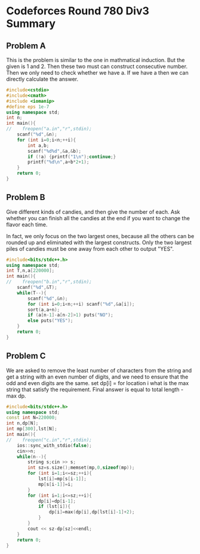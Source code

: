 # Codeforces Round 780 Div3 Summary

## Problem A
This is the problem is similar to the one in mathmatical induction. But the given is 1 and 2. Then these two must can construct consecutive number. Then we only need to check whether we have a. If we have a then we can directly calculate the answer.

```cpp
#include<cstdio>
#include<cmath>
#include <iomanip>
#define eps 1e-7
using namespace std;
int n;
int main(){
//    freopen("a.in","r",stdin);
    scanf("%d",&n);
    for (int i=0;i<n;++i){
        int a,b;
        scanf("%d%d",&a,&b);
        if (!a) {printf("1\n");continue;}
        printf("%d\n",a+b*2+1);
    }
    return 0;
}
```

## Problem B
Give different kinds of candies, and then give the number of each. Ask whether you can finish all the candies at the end if you want to change the flavor each time.

In fact, we only focus on the two largest ones, because all the others can be rounded up and eliminated with the largest constructs. Only the two largest piles of candies must be one away from each other to output "YES".
```cpp
#include<bits/stdc++.h>
using namespace std;
int T,n,a[220000];
int main(){
//    freopen("b.in","r",stdin);
    scanf("%d",&T);
    while(T--){
        scanf("%d",&n);
        for (int i=0;i<n;++i) scanf("%d",&a[i]);
        sort(a,a+n);
        if (a[n-1]-a[n-2]>1) puts("NO");
        else puts("YES");
    }
    return 0;
}

```

## Problem C
We are asked to remove the least number of characters from the string and get a string with an even number of digits, and we need to ensure that the odd and even digits are the same.
set dp[i] = for location i what is the max string that satisfy the requirement.
Final answer is equal to total length - max dp.
```cpp
#include<bits/stdc++.h>
using namespace std;
const int N=220000;
int n,dp[N];
int mp[300],lst[N];
int main(){
//    freopen("c.in","r",stdin);
    ios::sync_with_stdio(false);
    cin>>n;
    while(n--){
        string s;cin >> s;
        int sz=s.size();memset(mp,0,sizeof(mp));
        for (int i=1;i<=sz;++i){
            lst[i]=mp[s[i-1]];
            mp[s[i-1]]=i;
        }
        for (int i=1;i<=sz;++i){
            dp[i]=dp[i-1];
            if (lst[i]){
                dp[i]=max(dp[i],dp[lst[i]-1]+2);
            }
        }
        cout << sz-dp[sz]<<endl;
    }
    return 0;
}
```

